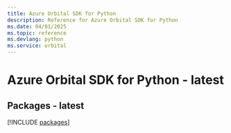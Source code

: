 ```yaml
---
title: Azure Orbital SDK for Python
description: Reference for Azure Orbital SDK for Python
ms.date: 04/01/2025
ms.topic: reference
ms.devlang: python
ms.service: orbital
---
```

# Azure Orbital SDK for Python - latest
## Packages - latest
[!INCLUDE [packages](orbital-index.md)]